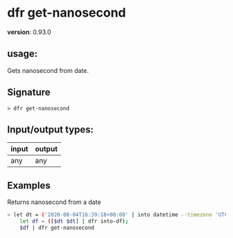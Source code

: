 # dfr get-nanosecond

**version**: 0.93.0

## **usage**:

Gets nanosecond from date.

## Signature

`> dfr get-nanosecond `

## Input/output types:

| input | output |
| ----- | ------ |
| any   | any    |

## Examples

Returns nanosecond from a date

```bash
> let dt = ('2020-08-04T16:39:18+00:00' | into datetime --timezone 'UTC');
    let df = ([$dt $dt] | dfr into-df);
    $df | dfr get-nanosecond
```
